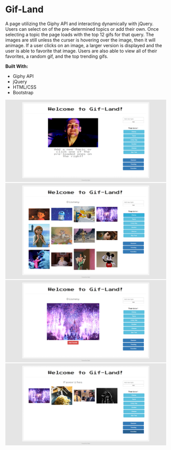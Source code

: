 # Gif-Land

A page utilizing the Giphy API and interacting dynamically with jQuery. Users can select on of the pre-determined topics or add their own. Once selecting a topic the page loads with the top 12 gifs for that query. The images are still unless the curser is hovering over the image, then it will animage. If a user clicks on an image, a larger version is displayed and the user is able to favorite that image. Users are also able to view all of their favorites, a random gif, and the top trending gifs.

__Built With:__ 
  * Giphy API
  * jQuery
  * HTML/CSS
  * Bootstrap

![Gif-Land](https://github.com/Ziyal/Gif-Land/blob/master/screenshots/gifland-1.png "Gif-Land")
![Gif-Land](https://github.com/Ziyal/Gif-Land/blob/master/screenshots/gifland-2.png "Gif-Land")
![Gif-Land](https://github.com/Ziyal/Gif-Land/blob/master/screenshots/gifland-3.png "Gif-Land")
![Gif-Land](https://github.com/Ziyal/Gif-Land/blob/master/screenshots/gifland-4.png "Gif-Land")